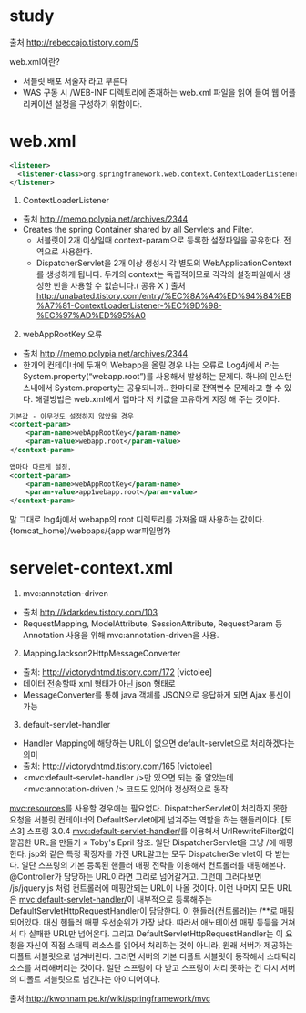 # study

출처 http://rebeccajo.tistory.com/5

web.xml이란?
- 서블릿 배포 서술자 라고 부른다
- WAS 구동 시 /WEB-INF 디렉토리에 존재하는 web.xml 파일을 읽어 들여 웹 어플리케이션 설정을 구성하기 위함이다.

# web.xml
```xml
<listener>
  <listener-class>org.springframework.web.context.ContextLoaderListener</listener-class>
</listener>
```

1. ContextLoaderListener
- 출처 http://memo.polypia.net/archives/2344
- Creates the spring Container shared by all Servlets and Filter.
  - 서블릿이 2개 이상일때 context-param으로 등록한 설정파일을 공유한다. 전역으로 사용한다.
  - DispatcherServlet을 2개 이상 생성시 각 별도의 WebApplicationContext를 생성하게 됩니다. 
  두개의 context는 독립적이므로 각각의 설정파일에서 생성한 빈을 사용할 수 없습니다.( 공유 X )
 출처 http://unabated.tistory.com/entry/%EC%8A%A4%ED%94%84%EB%A7%81-ContextLoaderListener-%EC%9D%98-%EC%97%AD%ED%95%A0

2. webAppRootKey 오류
- 출처 http://memo.polypia.net/archives/2344
- 한개의 컨테이너에 두개의 Webapp을 올릴 경우 나는 오류로 Log4j에서 라는 System.property(“webapp.root”)를 사용해서 발생하는 문제다.
하나의 인스턴스내에서 System.property는 공유되니까.. 한마디로 전역변수 문제라고 할 수 있다. 해결방법은 web.xml에서 앱마다 저 키값을 
고유하게 지정 해 주는 것이다. 
```xml
기본값 - 아무것도 설정하지 않았을 경우
<context-param>
	<param-name>webAppRootKey</param-name>
	<param-value>webapp.root</param-value>
</context-param>
 
앱마다 다르게 설정.
<context-param>
	<param-name>webAppRootKey</param-name>
	<param-value>app1webapp.root</param-value>
</context-param>
```

말 그대로 log4j에서 webapp의 root 디렉토리를 가져올 때 사용하는 값이다. {tomcat_home}/webpaps/{app war파일명?}

# servelet-context.xml
1. mvc:annotation-driven
- 출처 http://kdarkdev.tistory.com/103
- RequestMapping, ModelAttribute, SessionAttribute, RequestParam 등 Annotation 사용을 위해 mvc:annotation-driven을 사용.

2. MappingJackson2HttpMessageConverter
- 출처: http://victorydntmd.tistory.com/172 [victolee]
- 데이터 전송할때 xml 형태가 아닌 json 형태로 
- MessageConverter를 통해 java 객체를 JSON으로 응답하게 되면 Ajax 통신이 가능

3. default-servlet-handler
- Handler Mapping에 해당하는 URL이 없으면 default-servlet으로 처리하겠다는 의미
- 출처: http://victorydntmd.tistory.com/165 [victolee]
- <mvc:default-servlet-handler />만 있으면 되는 줄 알았는데 <mvc:annotation-driven /> 코드도 있어야 정상적으로 동작

<mvc:resources>를 사용할 경우에는 필요없다.
DispatcherServlet이 처리하지 못한 요청을 서블릿 컨테이너의 DefaultServlet에게 넘겨주는 역할을 하는 핸들러이다. [토스3] 스프링 3.0.4 <mvc:default-servlet-handler/>를 이용해서 UrlRewriteFilter없이 깔끔한 URL을 만들기 » Toby's Epril 참조.
일단 DispatcherServlet을 그냥 /에 매핑한다. jsp와 같은 특정 확장자를 가진 URL말고는 모두 DispatcherServlet이 다 받는다. 일단 스프링의 기본 등록된 핸들러 매핑 전략을 이용해서 컨트롤러를 매핑해본다. @Controller가 담당하는 URL이라면 그리로 넘어갈거고. 그런데 그러다보면 /js/jquery.js 처럼 컨트롤러에 매핑안되는 URL이 나올 것이다. 이런 나머지 모든 URL은 <mvc:default-servlet-handler/>이 내부적으로 등록해주는 DefaultServletHttpRequestHandler이 담당한다. 이 핸들러(컨트롤러)는 /**로 매핑되어있다. 대신 핸들러 매핑 우선순위가 가장 낮다. 따라서 애노테이션 매핑 등등을 거쳐서 다 실패한 URL만 넘어온다. 그리고 DefaultServletHttpRequestHandler는 이 요청을 자신이 직접 스태틱 리소스를 읽어서 처리하는 것이 아니라, 원래 서버가 제공하는 디폴트 서블릿으로 넘겨버린다. 그러면 서버의 기본 디폴트 서블릿이 동작해서 스태틱리소스를 처리해버리는 것이다. 일단 스프링이 다 받고 스프링이 처리 못하는 건 다시 서버의 디폴트 서블릿으로 넘긴다는 아이디어이다.

출처:http://kwonnam.pe.kr/wiki/springframework/mvc


